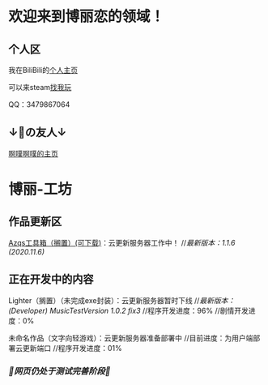 # 欢迎来到博丽恋的领域！

## 个人区

我在BiliBili的[个人主页](https://space.bilibili.com/106596319)

可以来steam[找我玩](https://steamcommunity.com/id/ayayayayayayayayayyayayayayaya)

QQ：3479867064



## ↓👴の友人↓

[啊噗啊噗的主页](Https://hakureitree.github.io/Apapu/)



# 博丽-工坊

## 作品更新区

[Azqs工具箱（搁置）(可下载)](https://codeload.github.com/HakureiTree/Azqs-.exe/zip/refs/heads/main)：云更新服务器工作中！   //*最新版本：1.1.6 (2020.11.6)*

## 正在开发中的内容

Lighter（搁置）（未完成exe封装）：云更新服务器暂时下线   //*最新版本：(Developer) MusicTestVersion 1.0.2 fix3*   //程序开发进度：96%   //剧情开发进度：0%

未命名作品（文字向轻游戏）：云更新服务器准备部署中   //目前进度：为用户端部署云更新端口   //程序开发进度：01% 


### *🔧网页仍处于测试完善阶段🔨*
